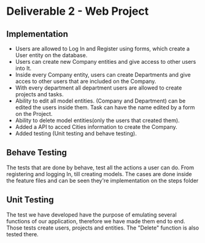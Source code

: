 # Deliverable 2 - Web Project
## Implementation
- Users are allowed to Log In and Register using forms, which create a User entity on the database.
- Users can create new Company entities and give access to other users into It.
- Inside every Company entity, users can create Departments and give acces to other users that are included on the Company.
- With every department all department users are allowed to create projects and tasks.
- Ability to edit all model entities. (Company and Department) can be edited the users inside them. Task can have the name edited by a form on the Project.
- Ability to delete model entities(only the users that created them).
- Added a API to acced Cities information to create the Company.
- Added testing (Unit testing and behave testing).
## Behave Testing
The tests that are done by behave, test all the actions a user can do. From registering and logging In, till creating models.
The cases are done inside the feature files and can be seen they're implementation on the steps folder
## Unit Testing
The test we have developed have the purpose of emulating several functions of our application, therefore we have made them end to end.
Those tests create users, projects and entities.
The "Delete" function is also tested there.
